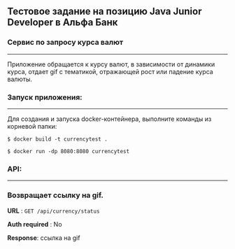 ## Тестовое задание на позицию Java Junior Developer в Альфа Банк

### Сервис по запросу курса валют
___
Приложение обращается к курсу валют, в зависимости от динамики курса, отдает gif с тематикой, отражающей рост или падение курса валюты.

### Запуск приложения:
___
Для создания и запуска docker-контейнера, выполните команды из корневой папки:
```docker
$ docker build -t currencytest .
```
```docker
$ docker run -dp 8080:8080 currencytest
```
### API:
___
### Возвращает ссылку на gif.

**URL** : `GET /api/currency/status`

**Auth required** : No

**Response**: ссылка на gif